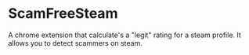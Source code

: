 # ScamFreeSteam

A chrome extension that calculate's a "legit" rating for a steam profile. It allows you to detect scammers on steam.